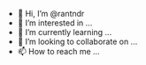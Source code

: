 - 👋 Hi, I’m @rantndr
- 👀 I’m interested in ...
- 🌱 I’m currently learning ...
- 💞️ I’m looking to collaborate on ...
- 📫 How to reach me ...

<!---
rantndr/rantndr is a ✨ special ✨ repository because its `README.md` (this file) appears on your GitHub profile.
You can click the Preview link to take a look at your changes.
--->
